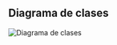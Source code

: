 ## Diagrama de clases 
![Diagrama de clases](https://github.com/MISW-4201-ProcesosDesarrolloAgil/MISW4201-202411-Backend-Grupo23/assets/142275813/aea2198e-5801-4330-80be-aad973551192)
